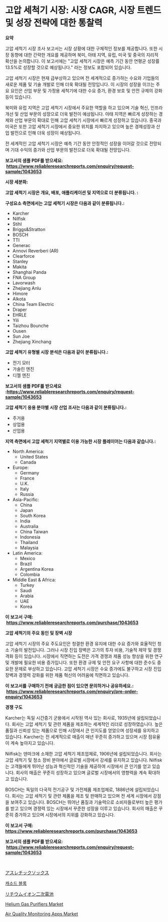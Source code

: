 <p><h1>고압 세척기 시장: 시장 CAGR, 시장 트렌드 및 성장 전략에 대한 통찰력</h1></p><p><strong>요약</strong></p>
<p><p>고압 세척기 시장 조사 보고서는 시장 상황에 대한 구체적인 정보를 제공합니다. 또한 시장 동향에 대한 간략한 개요를 제공하며 북미, 아태 지역, 유럽, 미국 및 중국의 지리적 확산을 논의합니다. 이 보고서에는 "고압 세척기 시장은 예측 기간 동안 연평균 성장률 13.5%로 성장할 것으로 예상됩니다." 라는 정보도 포함되어 있습니다.</p><p>고압 세척기 시장은 현재 급부상하고 있으며 전 세계적으로 증가하는 수요와 기업들의 새로운 제품 및 기술 개발로 인해 더욱 확대될 전망입니다. 이 시장의 성장을 이끄는 주요 요인은 산업 부문 및 가정용 세척기에 대한 수요 증가, 환경 보호 및 안전 규제의 강화 등이 있습니다.</p><p>북미와 유럽 지역은 고압 세척기 시장에서 주요한 역할을 하고 있으며 기술 혁신, 인프라 개선 및 산업 부문의 성장으로 더욱 발전이 예상됩니다. 아태 지역은 빠르게 성장하는 경제와 산업 부문의 확대로 인해 고압 세척기 시장에서 빠르게 성장하고 있습니다. 중국과 미국은 또한 고압 세척기 시장에서 중요한 위치를 차지하고 있으며 높은 경제성장과 산업 발전으로 인해 더욱 성장이 예상됩니다.</p><p>전 세계적인 고압 세척기 시장은 예측 기간 동안 안정적인 성장을 이어갈 것으로 전망되며 기대 수익의 증가와 산업 부문의 발전으로 더욱 확대될 전망입니다.</p></p>
<p><strong>보고서의 샘플 PDF를 받으세요: &nbsp;<a href="https://www.reliableresearchreports.com/enquiry/request-sample/1043653">https://www.reliableresearchreports.com/enquiry/request-sample/1043653</a></strong></p>
<p><strong>시장 세분화:</strong></p>
<p><strong> 고압 세척기 시장은 개요, 배포, 애플리케이션 및 지역으로 더 분류됩니다. :</strong></p>
<p><strong>구성요소 측면에서는 고압 세척기 시장은 다음과 같이 분류됩니다.:</strong></p>
<p><ul><li>Karcher</li><li>Nilfisk</li><li>Stihl</li><li>Briggs&Stratton</li><li>BOSCH</li><li>TTI</li><li>Generac</li><li>Annovi Reverberi (AR)</li><li>Clearforce</li><li>Stanley</li><li>Makita</li><li>Shanghai Panda</li><li>FNA Group</li><li>Lavorwash</li><li>Zhejiang Anlu</li><li>Himore</li><li>Alkota</li><li>China Team Electric</li><li>Draper</li><li>EHRLE</li><li>Yili</li><li>Taizhou Bounche</li><li>Ousen</li><li>Sun Joe</li><li>Zhejiang Xinchang</li></ul></p>
<p><strong> 고압 세척기 유형별 시장 분석은 다음과 같이 분류됩니다.:</strong></p>
<p><ul><li>전기 모터</li><li>가솔린 엔진</li><li>디젤 엔진</li></ul></p>
<p><strong>보고서의 샘플 PDF를 받으세요 :<a href="https://www.reliableresearchreports.com/enquiry/request-sample/1043653">https://www.reliableresearchreports.com/enquiry/request-sample/1043653</a></strong></p>
<p><strong> 고압 세척기 응용 분야별 시장 산업 조사는 다음과 같이 분류됩니다.:</strong></p>
<p><ul><li>주거용</li><li>상업용</li><li>산업용</li></ul></p>
<p><strong>지역 측면에서 고압 세척기 지역별로 이용 가능한 시장 플레이어는 다음과 같습니다.:</strong></p>
<p><ul>
    <li>
        North America:
        <ul>
            <li>United States</li>
            <li>Canada</li>
        </ul>
    </li>
    <li>
        Europe:
        <ul>
            <li>Germany</li>
            <li>France</li>
            <li>U.K.</li>
            <li>Italy</li>
            <li>Russia</li>
        </ul>
    </li>
    <li>
        Asia-Pacific:
        <ul>
            <li>China</li>
            <li>Japan</li>
            <li>South Korea</li>
            <li>India</li>
            <li>Australia</li>
            <li>China Taiwan</li>
            <li>Indonesia</li>
            <li>Thailand</li>
            <li>Malaysia</li>
        </ul>
    </li>
    <li>
        Latin America:
        <ul>
            <li>Mexico</li>
            <li>Brazil</li>
            <li>Argentina Korea</li>
            <li>Colombia</li>
        </ul>
    </li>
    <li>
        Middle East & Africa:
        <ul>
            <li>Turkey</li>
            <li>Saudi</li>
            <li>Arabia</li>
            <li>UAE</li>
            <li>Korea</li>
        </ul>
    </li>
    </ul></p>
<p><strong>이 보고서 구매: &nbsp;<a href="https://www.reliableresearchreports.com/purchase/1043653">https://www.reliableresearchreports.com/purchase/1043653</a></strong></p>
<p><strong>고압 세척기의 주요 동인 및 장벽 시장</strong></p>
<p><p>고압 세척기 시장의 주요 주도요인은 청결한 환경 유지에 대한 수요 증가와 효율적인 청소 기술의 발전입니다. 그러나 시장 진입 장벽은 고가의 투자 비용, 기술적 제약 및 경쟁 격화 등이 있습니다. 시장에서 직면하는 도전은 가격 경쟁과 제품 성능 향상을 위한 연구 및 개발에 필요한 비용 증가입니다. 또한 환경 규제 및 안전 요구 사항에 대한 준수도 중요한 문제로 부상하고 있습니다. 고압 세척기 시장은 수요 증가에도 불구하고 시장 진입 장벽과 경쟁력 강화를 위한 제품 혁신의 어려움에 직면하고 있습니다.</p></p>
<p><strong>이 보고서를 구매하기 전에 궁금한 점이 있으면 문의하거나 공유하세요.: &nbsp;<a href="https://www.reliableresearchreports.com/enquiry/pre-order-enquiry/1043653">https://www.reliableresearchreports.com/enquiry/pre-order-enquiry/1043653</a></strong></p>
<p><strong>경쟁 구도</strong></p>
<p><p>Karcher는 독일 시간증기 군용에서 시작된 역사 있는 회사로, 1935년에 설립되었습니다. 회사는 고압 세척기 및 관련 제품을 제조하는 세계적인 리더로 성장하였습니다. 높은 품질과 신뢰성 있는 제품으로 인해 시장에서 큰 인지도를 얻었으며 성장세를 유지하고 있습니다. Karcher는 전 세계적으로 매출이 매년 꾸준히 증가하고 있으며 시장 점유율이 계속 높아지고 있습니다.</p><p>Nilfisk는 덴마크에 소재한 고압 세척기 제조업체로, 1906년에 설립되었습니다. 회사는 고압 세척기 및 청소 장비 분야에서 글로벌 시장에서 강세를 유지하고 있습니다. Nilfisk는 고객들에게 뛰어난 성능과 혁신적인 기술을 제공하여 시장에서 큰 인기를 얻고 있습니다. 회사의 매출은 꾸준히 성장하고 있으며 글로벌 시장에서의 영향력을 계속 확대하고 있습니다.</p><p>BOSCH는 독일의 다국적 전기공구 및 가전제품 제조업체로, 1886년에 설립되었습니다. 회사는 고압 세척기 및 관련 제품을 제조 및 판매하고 있으며 전 세계 시장에서 강점을 보여주고 있습니다. BOSCH는 뛰어난 품질과 기술력으로 소비자들로부터 높은 평가를 받고 있으며 경쟁력 있는 시장에서 꾸준한 성장을 이루고 있습니다. 회사의 매출은 꾸준히 증가하고 있으며 시장에서의 지위를 강화하고 있습니다.</p></p>
<p><strong>이 보고서 구매: &nbsp; <a href="https://www.reliableresearchreports.com/purchase/1043653">https://www.reliableresearchreports.com/purchase/1043653</a></strong></p>
<p><strong>보고서의 샘플 PDF를 받으세요: &nbsp;<a href="https://www.reliableresearchreports.com/enquiry/request-sample/1043653">https://www.reliableresearchreports.com/enquiry/request-sample/1043653</a></strong><strong></strong></p>
<p>&nbsp;</p>
<p><p><a href="https://medium.com/@rodhoppe07/%E3%82%A2%E3%82%B9%E3%83%AC%E3%83%81%E3%83%83%E3%82%AF%E3%82%BD%E3%83%83%E3%82%AF%E3%82%B9%E5%B8%82%E5%A0%B4-2031%E5%B9%B4%E3%81%BE%E3%81%A7%E3%81%AE%E3%83%88%E3%83%AC%E3%83%B3%E3%83%89-%E4%BA%88%E6%B8%AC-%E7%AB%B6%E4%BA%89%E5%88%86%E6%9E%90-a1ca75ea21d7">アスレチックソックス</a></p><p><a href="https://medium.com/@jerrodhilll68/%EB%8B%A4%EC%9D%8C-%EB%AC%B8%EC%9E%A5%EC%9D%84-%EB%B2%88%EC%97%AD%ED%95%A9%EB%8B%88%EB%8B%A4-%EB%94%94%EC%BD%94%EB%94%A9-%EC%BA%90%EC%84%9C%EB%93%9C-%EB%B8%94%EB%A1%9D-%EC%8B%9C%EC%9E%A5-%EC%A7%80%ED%91%9C-%EC%8B%9C%EC%9E%A5-%EC%A0%90%EC%9C%A0%EC%9C%A8-%ED%8A%B8%EB%A0%8C%EB%93%9C-%EB%B0%8F-%EC%84%B1%EC%9E%A5-%ED%8C%A8%ED%84%B4-9768f21545fe">캐소드 블록</a></p><p><a href="https://github.com/bevdtkn4419963/Market-Research-Report-List-1/blob/main/4461433527.md">リチウムイオン二次電池</a></p><p><a href="https://iodized-pantydraco-05c.notion.site/Helium-Gas-Purifiers-Market-Size-Evaluating-its-Market-Trends-Growth-and-Projections-2024-2031-64b6b4075b744eb9886166c66f79ef38">Helium Gas Purifiers Market</a></p><p><a href="https://issuu.com/reportprime-2/docs/air-quality-monitoring-apps-market-size-2030.pptx">Air Quality Monitoring Apps Market</a></p></p>